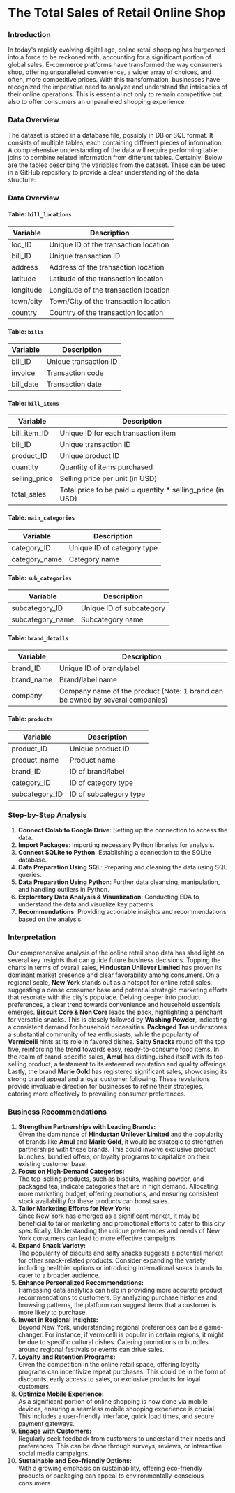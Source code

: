 # The Total Sales of Retail Online Shop

### Introduction
In today's rapidly evolving digital age, online retail shopping has burgeoned into a force to be reckoned with, accounting for a significant portion of global sales. E-commerce platforms have transformed the way consumers shop, offering unparalleled convenience, a wider array of choices, and often, more competitive prices. With this transformation, businesses have recognized the imperative need to analyze and understand the intricacies of their online operations. This is essential not only to remain competitive but also to offer consumers an unparalleled shopping experience.

### Data Overview
The dataset is stored in a database file, possibly in DB or SQL format. It consists of multiple tables, each containing different pieces of information. A comprehensive understanding of the data will require performing table joins to combine related information from different tables.
Certainly! Below are the tables describing the variables from the dataset. These can be used in a GitHub repository to provide a clear understanding of the data structure:

### Data Overview

#### Table: `bill_locations`
| Variable   | Description                            |
|------------|----------------------------------------|
| loc_ID     | Unique ID of the transaction location  |
| bill_ID    | Unique transaction ID                  |
| address    | Address of the transaction location    |
| latitude   | Latitude of the transaction location   |
| longitude  | Longitude of the transaction location  |
| town/city  | Town/City of the transaction location  |
| country    | Country of the transaction location    |

#### Table: `bills`
| Variable   | Description                  |
|------------|------------------------------|
| bill_ID    | Unique transaction ID        |
| invoice    | Transaction code             |
| bill_date  | Transaction date              |

#### Table: `bill_items`
| Variable      | Description                                                     |
|---------------|-----------------------------------------------------------------|
| bill_item_ID  | Unique ID for each transaction item                             |
| bill_ID       | Unique transaction ID                                           |
| product_ID    | Unique product ID                                               |
| quantity      | Quantity of items purchased                                     |
| selling_price | Selling price per unit (in USD)                                 |
| total_sales   | Total price to be paid = quantity * selling_price (in USD)       |

#### Table: `main_categories`
| Variable      | Description                  |
|---------------|------------------------------|
| category_ID   | Unique ID of category type   |
| category_name | Category name                |

#### Table: `sub_categories`
| Variable         | Description              |
|------------------|--------------------------|
| subcategory_ID   | Unique ID of subcategory  |
| subcategory_name | Subcategory name         |

#### Table: `brand_details`
| Variable    | Description                                           |
|-------------|-------------------------------------------------------|
| brand_ID    | Unique ID of brand/label                              |
| brand_name  | Brand/label name                                      |
| company     | Company name of the product (Note: 1 brand can be owned by several companies) |

#### Table: `products`
| Variable        | Description                  |
|-----------------|------------------------------|
| product_ID      | Unique product ID            |
| product_name    | Product name                 |
| brand_ID        | ID of brand/label            |
| category_ID     | ID of category type          |
| subcategory_ID  | ID of subcategory type       |

### Step-by-Step Analysis
1. **Connect Colab to Google Drive**: Setting up the connection to access the data.
2. **Import Packages**: Importing necessary Python libraries for analysis.
3. **Connect SQLite to Python**: Establishing a connection to the SQLite database.
4. **Data Preparation Using SQL**: Preparing and cleaning the data using SQL queries.
5. **Data Preparation Using Python**: Further data cleansing, manipulation, and handling outliers in Python.
6. **Exploratory Data Analysis & Visualization**: Conducting EDA to understand the data and visualize key patterns.
7. **Recommendations**: Providing actionable insights and recommendations based on the analysis.

### Interpretation
Our comprehensive analysis of the online retail shop data has shed light on several key insights that can guide future business decisions. Topping the charts in terms of overall sales, **Hindustan Unilever Limited** has proven its dominant market presence and clear favorability among consumers. On a regional scale, **New York** stands out as a hotspot for online retail sales, suggesting a dense consumer base and potential strategic marketing efforts that resonate with the city's populace. Delving deeper into product preferences, a clear trend towards convenience and household essentials emerges. **Biscuit Core & Non Core** leads the pack, highlighting a penchant for versatile snacks. This is closely followed by **Washing Powder**, indicating a consistent demand for household necessities. **Packaged Tea** underscores a substantial community of tea enthusiasts, while the popularity of **Vermicelli** hints at its role in favored dishes. **Salty Snacks** round off the top five, reinforcing the trend towards easy, ready-to-consume food items. In the realm of brand-specific sales, **Amul** has distinguished itself with its top-selling product, a testament to its esteemed reputation and quality offerings. Lastly, the brand **Marie Gold** has registered significant sales, showcasing its strong brand appeal and a loyal customer following. These revelations provide invaluable direction for businesses to refine their strategies, catering more effectively to prevailing consumer preferences.

### Business Recommendations
1. **Strengthen Partnerships with Leading Brands:**  
   Given the dominance of **Hindustan Unilever Limited** and the popularity of brands like **Amul** and **Marie Gold**, it would be strategic to strengthen partnerships with these brands. This could involve exclusive product launches, bundled offers, or loyalty programs to capitalize on their existing customer base.
2. **Focus on High-Demand Categories:**  
   The top-selling products, such as biscuits, washing powder, and packaged tea, indicate categories that are in high demand. Allocating more marketing budget, offering promotions, and ensuring consistent stock availability for these products can boost sales.
3. **Tailor Marketing Efforts for New York:**  
   Since New York has emerged as a significant market, it may be beneficial to tailor marketing and promotional efforts to cater to this city specifically. Understanding the unique preferences and needs of New York consumers can lead to more effective campaigns.
4. **Expand Snack Variety:**  
   The popularity of biscuits and salty snacks suggests a potential market for other snack-related products. Consider expanding the variety, including healthier options or introducing international snack brands to cater to a broader audience.
5. **Enhance Personalized Recommendations:**  
   Harnessing data analytics can help in providing more accurate product recommendations to customers. By analyzing purchase histories and browsing patterns, the platform can suggest items that a customer is more likely to purchase.
6. **Invest in Regional Insights:**  
   Beyond New York, understanding regional preferences can be a game-changer. For instance, if vermicelli is popular in certain regions, it might be due to specific cultural dishes. Catering promotions or bundles around regional festivals or events can drive sales.
7. **Loyalty and Retention Programs:**  
   Given the competition in the online retail space, offering loyalty programs can incentivize repeat purchases. This could be in the form of discounts, early access to sales, or exclusive products for loyal customers.
8. **Optimize Mobile Experience:**  
   As a significant portion of online shopping is now done via mobile devices, ensuring a seamless mobile shopping experience is crucial. This includes a user-friendly interface, quick load times, and secure payment gateways.
9. **Engage with Customers:**  
   Regularly seek feedback from customers to understand their needs and preferences. This can be done through surveys, reviews, or interactive social media campaigns.
10. **Sustainable and Eco-friendly Options:**  
   With a growing emphasis on sustainability, offering eco-friendly products or packaging can appeal to environmentally-conscious consumers.

